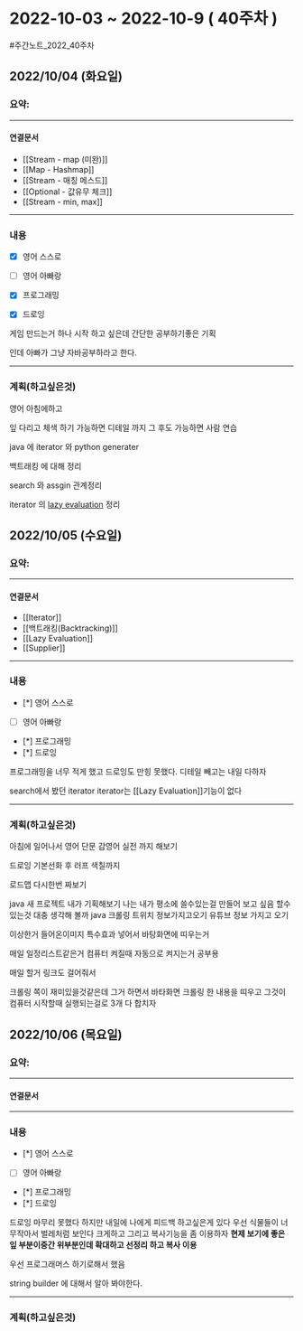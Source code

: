 # 2022-10-03 ~ 2022-10-9 ( 40주차 )
#주간노트_2022_40주차

## 2022/10/04 (화요일)
### 요약:

----
#### 연결문서

- [[Stream - map (미완)]]
- [[Map - Hashmap]]
- [[Stream - 매칭 메스드]]
- [[Optional - 값유무 체크]]
- [[Stream - min, max]]

----
### 내용
- [x] 영어 스스로
- [ ] 영어 아빠랑
- [x] 프로그래밍 
- [x] 드로잉  


게임 만드는거 하나 시작 하고 싶은데
간단한 공부하기좋은 기획

인데 아빠가 그냥 자바공부하라고 한다.

----
### 계획(하고싶은것)

영어 아침에하고

잎 다리고 체색 하기 가능하면 디테일 까지 그 후도 가능하면 사람 연습

java 에  iterator  와 python generater

백트래킹 에 대해 정리

search 와 assgin  관계정리

iterator 의 [lazy evaluation](https://minjoos.tistory.com/3) 정리


## 2022/10/05 (수요일)
### 요약:

----
#### 연결문서
- [[Iterator]]
- [[백트래킹(Backtracking)]]
- [[Lazy Evaluation]]
- [[Supplier]]
----
### 내용
- [*] 영어 스스로
- [ ] 영어 아빠랑
- [*] 프로그래밍 
- [*] 드로잉  

프로그래밍을 너무 적게 했고
드로잉도 만힝 못했다.
디테일 빼고는 내일 다하자

search에서 봤던 iterator
iterator는 [[Lazy Evaluation]]기능이 없다




----
### 계획(하고싶은것)

아침에 일어나서 영어 단문 감영어 실전 까지 해보기

드로잉 기본선화 후 러프 색칠까지

로드맵 다시한번 짜보기

java 새 프로젝트 내가 기획해보기 나는 내가 평소에 쓸수있는걸 만들어 보고 싶음
할수있는것 대충 생각해 볼까
java 크롤링
	트위치 정보가지고오기
	유튜브 정보 가지고 오기

이상한거
	들어온이미지 특수효과 넣어서 바탕화면에 띠우는거

매일 일정리스트같은거
컴퓨터 켜질때 자동으로 켜지는거 공부용

매일 할거 링크도 걸어줘서

크롤링 쪽이 재미있을것같은데 그거 하면서 바타화면 크롤링 한 내용을 띠우고 그것이
컴퓨터 시작할때 실행되는걸로 3개 다 합치자


## 2022/10/06 (목요일)
### 요약:

----
#### 연결문서

----
### 내용
- [*] 영어 스스로
- [ ] 영어 아빠랑
- [*] 프로그래밍 
- [*] 드로잉  


드로잉 마무리 못했다
하지만 내일에 나에게 피드백 하고싶은게 있다
우선 식물들이 너무작아서 벌레처럼 보인다 크게하고
그리고 복사기능을 좀 이용하자
**현제 보기에 좋은 잎 부분이중간 위부분인데 확대하고 선정리 하고 복사 이용**


우선 프로그래머스 하기로해서 했음

string builder 에 대해서 알아 봐야한다.


----
### 계획(하고싶은것)
